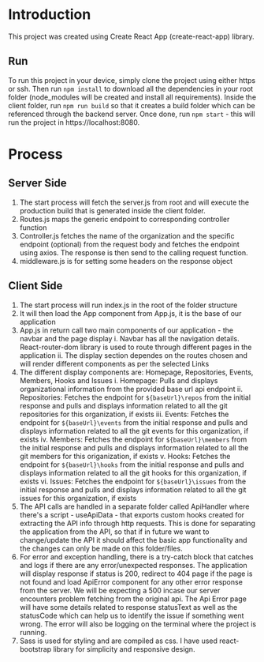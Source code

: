 # Introduction
This project was created using Create React App (create-react-app) library. 

## Run
To run this project in your device, simply clone the project using either https or ssh. Then run `npm install` to download all the dependencies in your root folder (node_modules will be created and install all requirements). Inside the client folder, run `npm run build` so that it creates a build folder which can be referenced through the backend server. Once done, run `npm start` - this will run the project in https://localhost:8080. 

# Process
## Server Side
1. The start process will fetch the server.js from root and will execute the production build that is generated inside the client folder.
2. Routes.js maps the generic endpoint to corresponding controller function
3. Controller.js fetches the name of the organization and the specific endpoint (optional) from the request body and fetches the endpoint using axios. The response is then send to the calling request function. 
4. middleware.js is for setting some headers on the response object 

## Client Side
1. The start process will run index.js in the root of the folder structure
2. It will then load the App component from App.js, it is the base of our application
3. App.js in return call two main components of our application - the navbar and the page display
    i. Navbar has all the navigation details. React-router-dom library is used to route through different pages in the application
    ii. The display section dependes on the routes chosen and will render different components as per the selected Links
4. The different display components are: Homepage, Repositories, Events, Members, Hooks and Issues
    i. Homepage: Pulls and displays organizational information from the provided base url api endpoint
    ii. Repositories: Fetches the endpoint for `${baseUrl}\repos` from the initial response and pulls and displays information related to all the git repositories for this organization, if exists
    iii. Events: Fetches the endpoint for `${baseUrl}\events` from the initial response and pulls and displays information related to all the git events for this organization, if exists
    iv. Members: Fetches the endpoint for `${baseUrl}\members` from the initial response and pulls and displays information related to all the git members for this origanization, if exists
    v. Hooks: Fetches the endpoint for `${baseUrl}\hooks` from the initial response and pulls and displays information related to all the git hooks for this organization, if exists
    vi. Issues: Fetches the endpoint for `${baseUrl}\issues` from the initial response and pulls and displays information related to all the git issues for this organization, if exists
5. The API calls are handled in a separate folder called ApiHandler where there's a script - useApiData - that exports custom hooks created for extracting the API info through http requests. This is done for separating the application from the API, so that if in future we want to change/update the API it should affect the basic app functionality and the changes can only be made on this folder/files.
6. For error and exception handling, there is a try-catch block that catches and logs if there are any error/unexpected responses. The application will display response if status is 200, redirect to 404 page if the page is not found and load ApiError component for any other error response from the server. We will be expecting a 500 incase our server encounters problem fetching from the original api. The Api Error page will have some details related to response statusText as well as the statusCode which can help us to identify the issue if something went wrong. The error will also be logging on the terminal where the project is running.
7. Sass is used for styling and are compiled as css. I have used react-bootstrap library for simplicity and responsive design. 